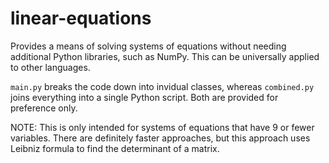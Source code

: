# linear-equations
Provides a means of solving systems of equations without needing additional Python libraries, such as NumPy. This can be universally applied to other languages.

`main.py` breaks the code down into invidual classes, whereas `combined.py` joins everything into a single Python script. Both are provided for preference only.

NOTE: This is only intended for systems of equations that have 9 or fewer variables. There are definitely faster approaches, but this approach uses Leibniz formula to find the determinant of a matrix.
